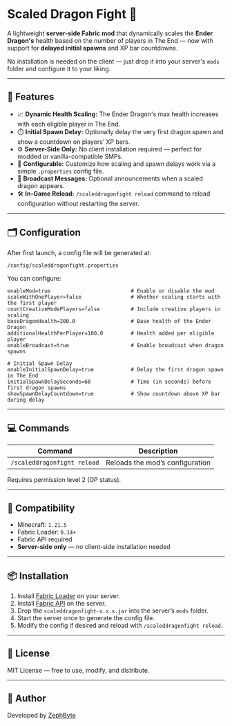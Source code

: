 # Scaled Dragon Fight 🌠

A lightweight **server-side Fabric mod** that dynamically scales the **Ender Dragon's** health based on the number of players in The End — now with support for **delayed initial spawns** and XP bar countdowns.

No installation is needed on the client — just drop it into your server's `mods` folder and configure it to your liking.

---

## 🔧 Features

- 📈 **Dynamic Health Scaling:** The Ender Dragon's max health increases with each eligible player in The End.
- ⏱️ **Initial Spawn Delay:** Optionally delay the very first dragon spawn and show a countdown on players’ XP bars.
- ⚙️ **Server-Side Only:** No client installation required — perfect for modded or vanilla-compatible SMPs.
- 🔧 **Configurable:** Customize how scaling and spawn delays work via a simple `.properties` config file.
- 📢 **Broadcast Messages:** Optional announcements when a scaled dragon appears.
- 🛠️ **In-Game Reload:** `/scaleddragonfight reload` command to reload configuration without restarting the server.

---

## 🗂️ Configuration

After first launch, a config file will be generated at:

```
/config/scaleddragonfight.properties
```

You can configure:

```
enableMod=true                          # Enable or disable the mod
scaleWithOnePlayer=false                # Whether scaling starts with the first player
countCreativeModePlayers=false          # Include creative players in scaling
baseDragonHealth=200.0                  # Base health of the Ender Dragon
additionalHealthPerPlayer=100.0         # Health added per eligible player
enableBroadcast=true                    # Enable broadcast when dragon spawns

# Initial Spawn Delay
enableInitialSpawnDelay=true            # Delay the first dragon spawn in The End
initialSpawnDelaySeconds=60             # Time (in seconds) before first dragon spawns
showSpawnDelayCountdown=true            # Show countdown above XP bar during delay
```

---

## 💻 Commands

| Command                       | Description                         |
|------------------------------|-------------------------------------|
| `/scaleddragonfight reload`  | Reloads the mod’s configuration     |

Requires permission level 2 (OP status).

---

## 🔌 Compatibility

- Minecraft: `1.21.5`
- Fabric Loader: `0.14+`
- Fabric API required
- **Server-side only** — no client-side installation needed

---

## 📦 Installation

1. Install [Fabric Loader](https://fabricmc.net/) on your server.
2. Install [Fabric API](https://modrinth.com/mod/fabric-api) on the server.
3. Drop the `scaleddragonfight-x.x.x.jar` into the server’s `mods` folder.
4. Start the server once to generate the config file.
5. Modify the config if desired and reload with `/scaleddragonfight reload`.

---

## 📜 License

MIT License — free to use, modify, and distribute.

---

## 👤 Author

Developed by [ZephByte](https://github.com/zephbyte)